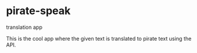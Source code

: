 # pirate-speak
translation app

This is the cool app where the given text is translated to pirate text using the API.